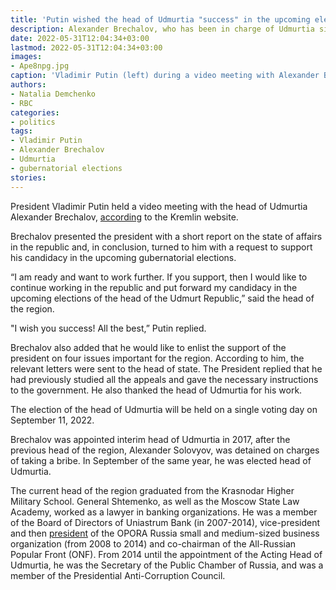 ```yaml
---
title: 'Putin wished the head of Udmurtia "success" in the upcoming elections'
description: Alexander Brechalov, who has been in charge of Udmurtia since 2017, asked President Vladimir Putin to support his candidacy in the upcoming gubernatorial elections. The head of state in response wished him "success" and "all the best"
date: 2022-05-31T12:04:34+03:00
lastmod: 2022-05-31T12:04:34+03:00
images: 
- Ape8npg.jpg
caption: 'Vladimir Putin (left) during a video meeting with Alexander Brechalov (Photo: kremlin.ru)'
authors:
- Natalia Demchenko
- RBC
categories:
- politics
tags:
- Vladimir Putin
- Alexander Brechalov
- Udmurtia
- gubernatorial elections
stories:
---
```


President Vladimir Putin held a video meeting with the head of Udmurtia Alexander Brechalov, [according](http://kremlin.ru/events/president/news/68533) to the Kremlin website.

Brechalov presented the president with a short report on the state of affairs in the republic and, in conclusion, turned to him with a request to support his candidacy in the upcoming gubernatorial elections.

“I am ready and want to work further. If you support, then I would like to continue working in the republic and put forward my candidacy in the upcoming elections of the head of the Udmurt Republic,” said the head of the region.

"I wish you success! All the best,” Putin replied.

Brechalov also added that he would like to enlist the support of the president on four issues important for the region. According to him, the relevant letters were sent to the head of state. The President replied that he had previously studied all the appeals and gave the necessary instructions to the government. He also thanked the head of Udmurtia for his work.

The election of the head of Udmurtia will be held on a single voting day on September 11, 2022.

Brechalov was appointed interim head of Udmurtia in 2017, after the previous head of the region, Alexander Solovyov, was detained on charges of taking a bribe. In September of the same year, he was elected head of Udmurtia.

The current head of the region graduated from the Krasnodar Higher Military School. General Shtemenko, as well as the Moscow State Law Academy, worked as a lawyer in banking organizations. He was a member of the Board of Directors of Uniastrum Bank (in 2007-2014), vice-president and then [president](https://onf.ru/2013/09/01/brechalov-aleksandr-vladimirovich/) of the OPORA Russia small and medium-sized business organization (from 2008 to 2014) and co-chairman of the All-Russian Popular Front (ONF). From 2014 until the appointment of the Acting Head of Udmurtia, he was the Secretary of the Public Chamber of Russia, and was a member of the Presidential Anti-Corruption Council.